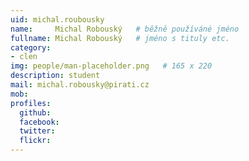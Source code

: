 ```yaml
---
uid: michal.roubousky
name:     Michal Robouský  	# běžně používáné jméno
fullname: Michal Robouský  	# jméno s tituly etc.
category:
- clen
img: people/man-placeholder.png   # 165 x 220
description: student
mail: michal.robousky@pirati.cz
mob:
profiles:
  github:
  facebook:
  twitter: 
  flickr:
---
```


